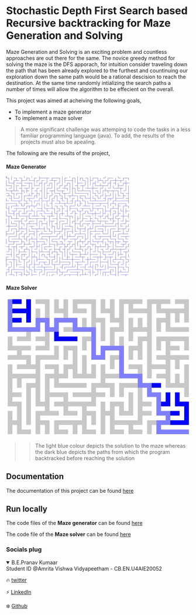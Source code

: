 # Stochastic Depth First Search based Recursive backtracking for Maze Generation and Solving

Maze Generation and Solving is an exciting problem and countless approaches are out there for the same. The novice greedy method for solving the maze is the DFS apporach, for intuition consider traveling down the path that has been already explored to the furthest and countinuing our exploration down the same path would be a rational descision to reach the destination. At the same time randomly intializing the search paths a number of times will allow the algorithm to be effecient on the overall. 

This project was aimed at acheiving the following goals,

* To implement a maze generator
* To implement a maze solver

>A more significant challenge was attemping to code the tasks in a less familiar programming language (java). To add, the results of the projects must also be apealing.

The following are the results of the project,

#### Maze Generator

![Maze generator](https://github.com/genpranav/Recursive-Backtracking-of-DFS-for-Mazes/blob/main/Images/Maze%20Generator.jpg)

#### Maze Solver

![Maze solver](https://github.com/genpranav/Recursive-Backtracking-of-DFS-for-Mazes/blob/main/Images/Maze%20solver.jpg)

>> The light blue colour depicts the solution to the maze whereas the dark 
blue depicts the paths from which the program backtracked before 
reaching the solution


## Documentation

The documentation of this project can be found [here](https://github.com/genpranav/Recursive-Backtracking-of-DFS-for-Mazes/blob/main/Report.pdf)

## Run locally

The code files of the **Maze generator** can be found [here](https://github.com/genpranav/Recursive-Backtracking-of-DFS-for-Mazes/tree/main/Method%201)

The code file of the **Maze solver** can be found [here](https://github.com/genpranav/Recursive-Backtracking-of-DFS-for-Mazes/tree/main/Method%202/Maze_Endsem)

### Socials plug

<details open>
<summary>B.E.Pranav Kumaar</summary>
Student ID @Amrita Vishwa Vidyapeetham - CB.EN.U4AIE20052

:fire: [twitter](https://twitter.com/bepranavkumaar1)

:zap: [LinkedIn](https://www.linkedin.com/in/pranav-kumaar/)

:snowflake: [Github](https://github.com/genpranav)

</details>
